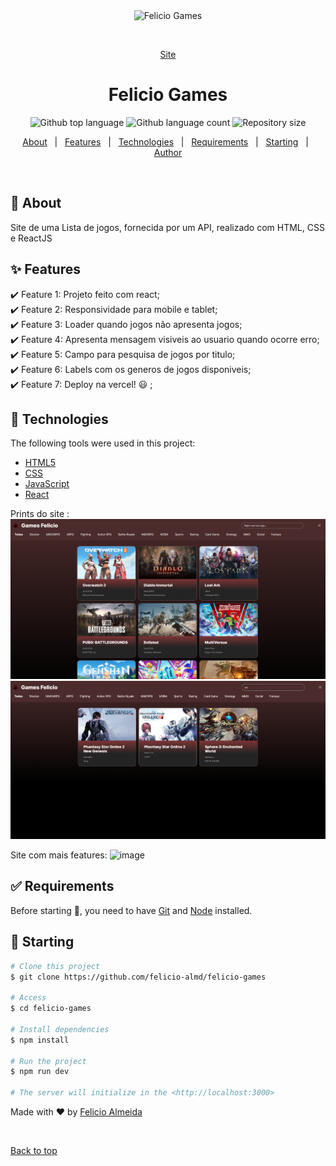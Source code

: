 <div align="center" id="top"> 
  <img src="./.github/app.gif" alt="Felicio Games" />

&#xa0;

<a href="https://felicio-games.vercel.app/">Site</a>

</div>

<h1 align="center">Felicio Games</h1>

<p align="center">
  <img alt="Github top language" src="https://img.shields.io/github/languages/top/felicio-almd/felicio-games?color=56BEB8">

  <img alt="Github language count" src="https://img.shields.io/github/languages/count/felicio-almd/felicio-games?color=56BEB8">

  <img alt="Repository size" src="https://img.shields.io/github/repo-size/felicio-almd/felicio-games?color=56BEB8">

</p>

<p align="center">
  <a href="#dart-about">About</a> &#xa0; | &#xa0; 
  <a href="#sparkles-features">Features</a> &#xa0; | &#xa0;
  <a href="#rocket-technologies">Technologies</a> &#xa0; | &#xa0;
  <a href="#white_check_mark-requirements">Requirements</a> &#xa0; | &#xa0;
  <a href="#checkered_flag-starting">Starting</a> &#xa0; | &#xa0;
  <a href="https://github.com/felicio-almd" target="_blank">Author</a>
</p>

<br>

## :dart: About

Site de uma Lista de jogos, fornecida por um API, realizado com HTML, CSS e ReactJS

## :sparkles: Features

:heavy_check_mark: Feature 1: Projeto feito com react;\
:heavy_check_mark: Feature 2: Responsividade para mobile e tablet;\
:heavy_check_mark: Feature 3: Loader quando jogos não apresenta jogos;\
:heavy_check_mark: Feature 4: Apresenta mensagem visiveis ao usuario quando ocorre erro;\
:heavy_check_mark: Feature 5: Campo para pesquisa de jogos por titulo;\
:heavy_check_mark: Feature 6: Labels com os generos de jogos disponiveis;\
:heavy_check_mark: Feature 7: Deploy na vercel! 😃 ;

## :rocket: Technologies

The following tools were used in this project:

- [HTML5](https://developer.mozilla.org/pt-BR/docs/Web/HTML)
- [CSS](https://developer.mozilla.org/pt-BR/docs/Web/CSS)
- [JavaScript](https://developer.mozilla.org/pt-BR/docs/Web/JavaScript)
- [React](https://pt-br.reactjs.org/)

Prints do site :
![Alt text](image-2.png)
![Alt text](image-3.png)

Site com mais features:
![image](https://github.com/felicio-almd/felicio-games/assets/115444550/53c9bde7-bf06-495b-ad11-23d722508e25)


## :white_check_mark: Requirements

Before starting :checkered_flag:, you need to have [Git](https://git-scm.com) and [Node](https://nodejs.org/en/) installed.

## :checkered_flag: Starting

```bash
# Clone this project
$ git clone https://github.com/felicio-almd/felicio-games

# Access
$ cd felicio-games

# Install dependencies
$ npm install

# Run the project
$ npm run dev

# The server will initialize in the <http://localhost:3000>
```

<!-- ## :memo: License

This project is under license from MIT. For more details, see the [LICENSE](LICENSE.md) file. -->

Made with :heart: by <a href="https://github.com/{{YOUR_GITHUB_USERNAME}}" target="_blank">Felicio Almeida</a>

&#xa0;

<a href="#top">Back to top</a>
